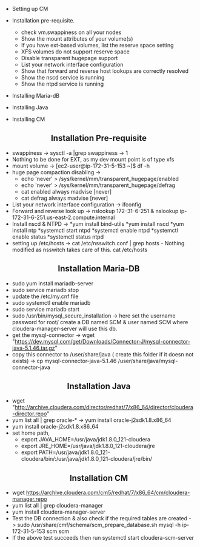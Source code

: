 <div style="page-break-after: always;"></div>

* Setting up CM

* Installation pre-requisite.
	* check vm.swappiness on all your nodes
	* Show the mount attributes of your volume(s)
	* If you have ext-based volumes, list the reserve space setting
	* XFS volumes do not support reserve space
	* Disable transparent hugepage support
	* List your network interface configuration
	* Show that forward and reverse host lookups are correctly resolved
	* Show the nscd service is running
	* Show the ntpd service is running

* Installing Maria-dB

* Installing Java

* Installing CM

## <center> Installation Pre-requisite </center>

* swappiness -> sysctl -a |grep swappiness -> 1
* Nothing to be done for EXT, as my dev mount point is of type xfs
* mount volume -> [ec2-user@ip-172-31-5-153 ~]$ df -h
* huge page compaction disabling ->
	* echo 'never' > /sys/kernel/mm/transparent_hugepage/enabled
	* echo 'never' > /sys/kernel/mm/transparent_hugepage/defrag
	* cat enabled always madvise [never]
	* cat defrag always madvise [never]
* List your network interface configuration -> ifconfig
* Forward and reverse look up -> nslookup 172-31-6-251 & nslookup ip-172-31-6-251.us-east-2.compute.internal
* Install nscd & NTPD ->
	*yum install bind-utils
	*yum install nscd
	*yum install ntp
	*systemctl start ntpd
	*systemctl enable ntpd
	*systemctl enable status
	*systemctl status ntpd
* setting up /etc/hosts -> cat /etc/nsswitch.conf | grep hosts - Nothing modified as nsswitch takes care of this. cat /etc/hosts


## <center> Installation Maria-DB </center>
* sudo yum install mariadb-server
* sudo service mariadb stop
* update the /etc/my.cnf file
* sudo systemctl enable mariadb
* sudo service mariadb start
* sudo /usr/bin/mysql_secure_installation -> here set the username password for root/ create a DB named SCM & user named SCM where cloudera-manager-server will use this db.
* get the mysql-connector -> wget "https://dev.mysql.com/get/Downloads/Connector-J/mysql-connector-java-5.1.46.tar.gz"
* copy this connector to /user/share/java ( create this folder if it doesn not exists) -> cp mysql-connector-java-5.1.46 /user/share/java/mysql-connector-java

## <center> Installation Java </center>
* wget "http://archive.cloudera.com/director/redhat/7/x86_64/director/cloudera-director.repo"
* yum list all | grep oracle-* -> yum install oracle-j2sdk1.8.x86_64
* yum install oracle-j2sdk1.8.x86_64
* set home path,
	* export JAVA_HOME=/usr/java/jdk1.8.0_121-cloudera
	* export JRE_HOME=/usr/java/jdk1.8.0_121-cloudera/jre
	* export PATH=/usr/java/jdk1.8.0_121-cloudera/bin/:/usr/java/jdk1.8.0_121-cloudera/jre/bin/

## <center> Installation CM </center>
* wget https://archive.cloudera.com/cm5/redhat/7/x86_64/cm/cloudera-manager.repo
* yum list all | grep cloudera-manager
* yum install cloudera-manager-server
* Test the DB connection & also check if the required tables are created - > sudo /usr/share/cmf/schema/scm_prepare_database.sh mysql -h ip-172-31-5-153 scm scm
* If the above test succeeds then run systemctl start cloudera-scm-server

